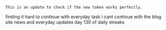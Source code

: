 	This is an update to check if the new token works perfectly.

finding it hard to continue with everyday task
i cant continue with the blog site
news and everyday updates
day 130 of daily streaks
